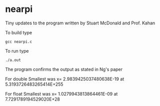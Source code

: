 # nearpi
Tiny updates to the program written by Stuart McDonald and Prof. Kahan

To build type

    gcc nearpi.c

To run type

    ./a.out

The program confirms the output as stated in Ng's paper

For double
Smallest was x= 2.9839425037480638E-19 at 5.3193726483265414E+255

For float
Smallest was x= 1.0279943813864461E-09 at  7.7291789194529020E+28
